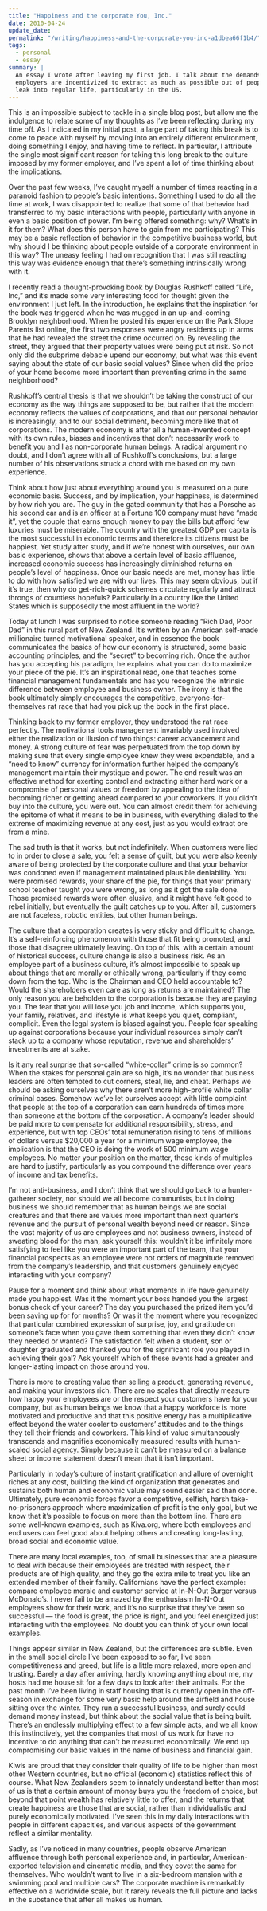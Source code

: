 ```yaml
---
title: "Happiness and the corporate You, Inc."
date: 2010-04-24
update_date: 
permalink: "/writing/happiness-and-the-corporate-you-inc-a1dbea66f1b4/"
tags:
  - personal
  - essay
summary: |
  An essay I wrote after leaving my first job. I talk about the demands of corporate life, how
  employers are incentivized to extract as much as possible out of people, and how these behaviors
  leak into regular life, particularly in the US.
---
```


This is an impossible subject to tackle in a single blog post, but allow me the indulgence to relate some of my thoughts as I’ve been reflecting during my time off. As I indicated in my initial post, a large part of taking this break is to come to peace with myself by moving into an entirely different environment, doing something I enjoy, and having time to reflect. In particular, I attribute the single most significant reason for taking this long break to the culture imposed by my former employer, and I’ve spent a lot of time thinking about the implications.

Over the past few weeks, I’ve caught myself a number of times reacting in a paranoid fashion to people’s basic intentions. Something I used to do all the time at work, I was disappointed to realize that some of that behavior had transferred to my basic interactions with people, particularly with anyone in even a basic position of power. I’m being offered something: why? What’s in it for them? What does this person have to gain from me participating? This may be a basic reflection of behavior in the competitive business world, but why should I be thinking about people outside of a corporate environment in this way? The uneasy feeling I had on recognition that I was still reacting this way was evidence enough that there’s something intrinsically wrong with it.

I recently read a thought-provoking book by Douglas Rushkoff called “Life, Inc,” and it’s made some very interesting food for thought given the environment I just left. In the introduction, he explains that the inspiration for the book was triggered when he was mugged in an up-and-coming Brooklyn neighborhood. When he posted his experience on the Park Slope Parents list online, the first two responses were angry residents up in arms that he had revealed the street the crime occurred on. By revealing the street, they argued that their property values were being put at risk. So not only did the subprime debacle upend our economy, but what was this event saying about the state of our basic social values? Since when did the price of your home become more important than preventing crime in the same neighborhood?

Rushkoff’s central thesis is that we shouldn’t be taking the construct of our economy as the way things are supposed to be, but rather that the modern economy reflects the values of corporations, and that our personal behavior is increasingly, and to our social detriment, becoming more like that of corporations. The modern economy is after all a human-invented concept with its own rules, biases and incentives that don’t necessarily work to benefit you and I as non-corporate human beings. A radical argument no doubt, and I don’t agree with all of Rushkoff’s conclusions, but a large number of his observations struck a chord with me based on my own experience.

Think about how just about everything around you is measured on a pure economic basis. Success, and by implication, your happiness, is determined by how rich you are. The guy in the gated community that has a Porsche as his second car and is an officer at a Fortune 100 company must have “made it”, yet the couple that earns enough money to pay the bills but afford few luxuries must be miserable. The country with the greatest GDP per capita is the most successful in economic terms and therefore its citizens must be happiest. Yet study after study, and if we’re honest with ourselves, our own basic experience, shows that above a certain level of basic affluence, increased economic success has increasingly diminished returns on people’s level of happiness. Once our basic needs are met, money has little to do with how satisfied we are with our lives. This may seem obvious, but if it’s true, then why do get-rich-quick schemes circulate regularly and attract throngs of countless hopefuls? Particularly in a country like the United States which is supposedly the most affluent in the world?

Today at lunch I was surprised to notice someone reading “Rich Dad, Poor Dad” in this rural part of New Zealand. It’s written by an American self-made millionaire turned motivational speaker, and in essence the book communicates the basics of how our economy is structured, some basic accounting principles, and the “secret” to becoming rich. Once the author has you accepting his paradigm, he explains what you can do to maximize your piece of the pie. It’s an inspirational read, one that teaches some financial management fundamentals and has you recognize the intrinsic difference between employee and business owner. The irony is that the book ultimately simply encourages the competitive, everyone-for-themselves rat race that had you pick up the book in the first place.

Thinking back to my former employer, they understood the rat race perfectly. The motivational tools management invariably used involved either the realization or illusion of two things: career advancement and money. A strong culture of fear was perpetuated from the top down by making sure that every single employee knew they were expendable, and a “need to know” currency for information further helped the company’s management maintain their mystique and power. The end result was an effective method for exerting control and extracting either hard work or a compromise of personal values or freedom by appealing to the idea of becoming richer or getting ahead compared to your coworkers. If you didn’t buy into the culture, you were out. You can almost credit them for achieving the epitome of what it means to be in business, with everything dialed to the extreme of maximizing revenue at any cost, just as you would extract ore from a mine.

The sad truth is that it works, but not indefinitely. When customers were lied to in order to close a sale, you felt a sense of guilt, but you were also keenly aware of being protected by the corporate culture and that your behavior was condoned even if management maintained plausible deniability. You were promised rewards, your share of the pie, for things that your primary school teacher taught you were wrong, as long as it got the sale done. Those promised rewards were often elusive, and it might have felt good to rebel initially, but eventually the guilt catches up to you. After all, customers are not faceless, robotic entities, but other human beings.

The culture that a corporation creates is very sticky and difficult to change. It’s a self-reinforcing phenomenon with those that fit being promoted, and those that disagree ultimately leaving. On top of this, with a certain amount of historical success, culture change is also a business risk. As an employee part of a business culture, it’s almost impossible to speak up about things that are morally or ethically wrong, particularly if they come down from the top. Who is the Chairman and CEO held accountable to? Would the shareholders even care as long as returns are maintained? The only reason you are beholden to the corporation is because they are paying you. The fear that you will lose you job and income, which supports you, your family, relatives, and lifestyle is what keeps you quiet, compliant, complicit. Even the legal system is biased against you. People fear speaking up against corporations because your individual resources simply can’t stack up to a company whose reputation, revenue and shareholders’ investments are at stake.

Is it any real surprise that so-called “white-collar” crime is so common? When the stakes for personal gain are so high, it’s no wonder that business leaders are often tempted to cut corners, steal, lie, and cheat. Perhaps we should be asking ourselves why there aren’t more high-profile white collar criminal cases. Somehow we’ve let ourselves accept with little complaint that people at the top of a corporation can earn hundreds of times more than someone at the bottom of the corporation. A company’s leader should be paid more to compensate for additional responsibility, stress, and experience, but with top CEOs’ total remuneration rising to tens of millions of dollars versus $20,000 a year for a minimum wage employee, the implication is that the CEO is doing the work of 500 minimum wage employees. No matter your position on the matter, these kinds of multiples are hard to justify, particularly as you compound the difference over years of income and tax benefits.

I’m not anti-business, and I don’t think that we should go back to a hunter-gatherer society, nor should we all become communists, but in doing business we should remember that as human beings we are social creatures and that there are values more important than next quarter’s revenue and the pursuit of personal wealth beyond need or reason. Since the vast majority of us are employees and not business owners, instead of sweating blood for the man, ask yourself this: wouldn’t it be infinitely more satisfying to feel like you were an important part of the team, that your financial prospects as an employee were not orders of magnitude removed from the company’s leadership, and that customers genuinely enjoyed interacting with your company?

Pause for a moment and think about what moments in life have genuinely made you happiest. Was it the moment your boss handed you the largest bonus check of your career? The day you purchased the prized item you’d been saving up for for months? Or was it the moment where you recognized that particular combined expression of surprise, joy, and gratitude on someone’s face when you gave them something that even they didn’t know they needed or wanted? The satisfaction felt when a student, son or daughter graduated and thanked you for the significant role you played in achieving their goal? Ask yourself which of these events had a greater and longer-lasting impact on those around you.

There is more to creating value than selling a product, generating revenue, and making your investors rich. There are no scales that directly measure how happy your employees are or the respect your customers have for your company, but as human beings we know that a happy workforce is more motivated and productive and that this positive energy has a multiplicative effect beyond the water cooler to customers’ attitudes and to the things they tell their friends and coworkers. This kind of value simultaneously transcends and magnifies economically measured results with human-scaled social agency. Simply because it can’t be measured on a balance sheet or income statement doesn’t mean that it isn’t important.

Particularly in today’s culture of instant gratification and allure of overnight riches at any cost, building the kind of organization that generates and sustains both human and economic value may sound easier said than done. Ultimately, pure economic forces favor a competitive, selfish, harsh take-no-prisoners approach where maximization of profit is the only goal, but we know that it’s possible to focus on more than the bottom line. There are some well-known examples, such as Kiva.org, where both employees and end users can feel good about helping others and creating long-lasting, broad social and economic value.

There are many local examples, too, of small businesses that are a pleasure to deal with because their employees are treated with respect, their products are of high quality, and they go the extra mile to treat you like an extended member of their family. Californians have the perfect example: compare employee morale and customer service at In-N-Out Burger versus McDonald’s. I never fail to be amazed by the enthusiasm In-N-Out employees show for their work, and it’s no surprise that they’ve been so successful — the food is great, the price is right, and you feel energized just interacting with the employees. No doubt you can think of your own local examples.

Things appear similar in New Zealand, but the differences are subtle. Even in the small social circle I’ve been exposed to so far, I’ve seen competitiveness and greed, but life is a little more relaxed, more open and trusting. Barely a day after arriving, hardly knowing anything about me, my hosts had me house sit for a few days to look after their animals. For the past month I’ve been living in staff housing that is currently open in the off-season in exchange for some very basic help around the airfield and house sitting over the winter. They run a successful business, and surely could demand money instead, but think about the social value that is being built. There’s an endlessly multiplying effect to a few simple acts, and we all know this instinctively, yet the companies that most of us work for have no incentive to do anything that can’t be measured economically. We end up compromising our basic values in the name of business and financial gain.

Kiwis are proud that they consider their quality of life to be higher than most other Western countries, but no official (economic) statistics reflect this of course. What New Zealanders seem to innately understand better than most of us is that a certain amount of money buys you the freedom of choice, but beyond that point wealth has relatively little to offer, and the returns that create happiness are those that are social, rather than individualistic and purely economically motivated. I’ve seen this in my daily interactions with people in different capacities, and various aspects of the government reflect a similar mentality.

Sadly, as I’ve noticed in many countries, people observe American affluence through both personal experience and, in particular, American-exported television and cinematic media, and they covet the same for themselves. Who wouldn’t want to live in a six-bedroom mansion with a swimming pool and multiple cars? The corporate machine is remarkably effective on a worldwide scale, but it rarely reveals the full picture and lacks in the substance that after all makes us human.
